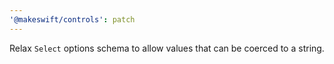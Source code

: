 ```yaml
---
'@makeswift/controls': patch
---
```


Relax `Select` options schema to allow values that can be coerced to a string.
